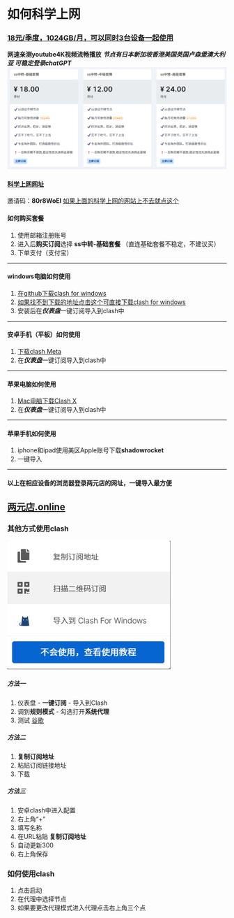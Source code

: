 #  如何科学上网


### [18元/季度，1024GB/月，可以同时3台设备一起使用](https://xn--5hqx9equq.com/#/register?code=80r8WoEl) 
**网速亲测youtube4K视频流畅播放** 
***节点有日本新加坡香港美国英国卢森堡澳大利亚 可稳定登录chatGPT*** 
![两元店套餐](https://github.com/Wangfugui1799/study_git/blob/main/picture/%E4%B8%A4%E5%85%83%E5%BA%97%E5%A5%97%E9%A4%90.png)
#### [科学上网网址](https://xn--5hqx9equq.com/#/register?code=80r8WoEl)  
邀请码：**80r8WoEl** 
[如果上面的科学上网的网站上不去就点这个](https://两元店.online/#/login) 
#### 如何购买套餐
1. 使用邮箱注册账号
2. 进入后**购买订阅**选择 **ss中转-基础套餐** （直连基础套餐不稳定，不建议买）
3. 下单支付（支付宝）
---
#### windows电脑如何使用
1. [在github下载clash for windows](https://github.com/Z-Siqi/Clash-for-Windows_Chinese)
2. [如果找不到下载的地址点击这个可直接下载clash for windows](https://github.com/Z-Siqi/Clash-for-Windows_Chinese/releases/download/CFW-V0.20.39_OPT-1/Clash.for.Windows.Setup.0.20.39_Opt-1.exe)
3. 安装后在***仪表盘***一键订阅导入到clash中

---
#### 安卓手机（平板）如何使用
1. [下载clash Meta](https://github.com/MetaCubeX/ClashMetaForAndroid/releases/download/v2.10.1/cmfa-2.10.1-meta-universal-release.apk)
2. 在***仪表盘***一键订阅导入到clash中
---
#### 苹果电脑如何使用
1. [Mac电脑下载Clash X](https://github.com/netboy1024/ClashX/releases/download/v1.118.0/ClashX.dmg)
2. 在***仪表盘***一键订阅导入到clash中
---
#### 苹果手机如何使用
1. iphone和ipad使用美区Apple账号下载**shadowrocket**
2. 一键导入
---
#### 以上在相应设备的浏览器登录两元店的网址，一键导入最方便 
[两元店.online](https://两元店.blog)
---
### 其他方式使用clash
![一键订阅](https://github.com/Wangfugui1799/study_git/blob/main/picture/%E4%B8%80%E9%94%AE%E8%AE%A2%E9%98%85.png)
##### 方法一
1. 仪表盘 - **一键订阅** - 导入到Clash
2. 调到**规则模式** - 勾选打开**系统代理**
3. 测试 [谷歌](https://www.google.com.hk/)
##### 方法二
1. **复制订阅地址**
2. 粘贴订阅链接地址
3. 下载
##### 方法三
1. 安卓clash中进入配置
2. 右上角“+”
3. 填写名称
4. 在URL粘贴 **复制订阅地址** 
4. 自动更新300 
5. 右上角保存

### 如何使用clash
1. 点击启动
2. 在代理中选择节点
3. 如果要更改代理模式进入代理点击右上角三个点


